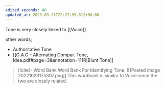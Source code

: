```yaml
---
edited_seconds: 40
updated_at: 2023-09-23T22:27:55.012+08:00
---
```

Tone is very closely linked to [[Voice]]



other words;
- Authoritative Tone
- [[G.A.G - Alternating Compar. Tone, Idea.pdf#page=3&annotation=111R|Blunt Tone]]

>[!cite]- Word Bank
>Word Bank For Identifying Tone:
![[Pasted image 20221023175307.png]]
This wordbank is similar to Voice since the two are closely related.